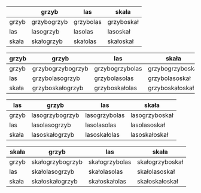 ||grzyb|las|skała|
|---|---|---|---|
|grzyb|grzybogrzyb|grzybolas|grzyboskał|
|las|lasogrzyb|lasolas|lasoskał|
|skała|skałogrzyb|skałolas|skałoskał|

|grzyb|grzyb|las|skała|
|---|---|---|---|
|grzyb|grzybogrzybogrzyb|grzybogrzybolas|grzybogrzyboskał|
|las|grzybolasogrzyb|grzybolasolas|grzybolasoskał|
|skała|grzyboskałogrzyb|grzyboskałolas|grzyboskałoskał|

|las|grzyb|las|skała|
|---|---|---|---|
|grzyb|lasogrzybogrzyb|lasogrzybolas|lasogrzyboskał|
|las|lasolasogrzyb|lasolasolas|lasolasoskał|
|skała|lasoskałogrzyb|lasoskałolas|lasoskałoskał|

|skała|grzyb|las|skała|
|---|---|---|---|
|grzyb|skałogrzybogrzyb|skałogrzybolas|skałogrzyboskał|
|las|skałolasogrzyb|skałolasolas|skałolasoskał|
|skała|skałoskałogrzyb|skałoskałolas|skałoskałoskał|

